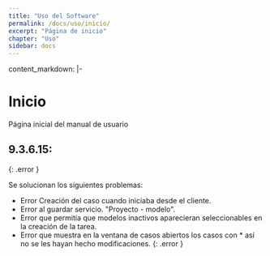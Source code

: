 ```yaml
---
title: "Uso del Software"
permalink: /docs/uso/inicio/
excerpt: "Página de inicio"
chapter: "Uso" 
sidebar: docs
---
```

content_markdown:  |-

# Inicio

Página inicial del manual de usuario


  ## 9.3.6.15:
  {: .error }
  
  Se solucionan los siguientes problemas:
  - Error Creación del caso cuando iniciaba desde el cliente.  
  - Error al guardar servicio. "Proyecto - modelo".
  - Error que permitía que modelos inactivos aparecieran seleccionables en la creación de la tarea.
  - Error que muestra en la ventana de casos abiertos los casos con * así no se les hayan hecho modificaciones.
  {: .error }
